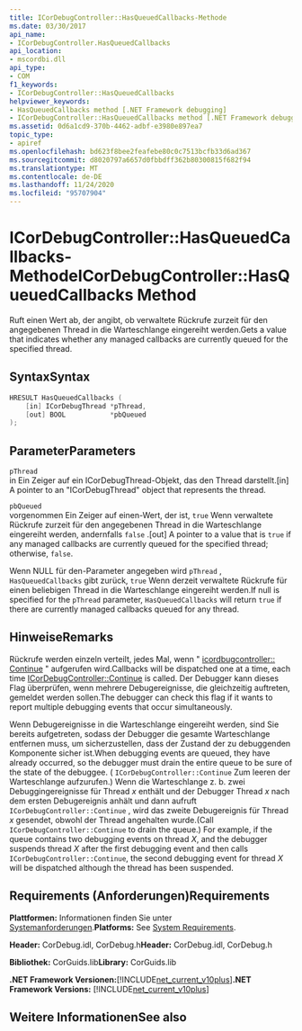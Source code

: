 ```yaml
---
title: ICorDebugController::HasQueuedCallbacks-Methode
ms.date: 03/30/2017
api_name:
- ICorDebugController.HasQueuedCallbacks
api_location:
- mscordbi.dll
api_type:
- COM
f1_keywords:
- ICorDebugController::HasQueuedCallbacks
helpviewer_keywords:
- HasQueuedCallbacks method [.NET Framework debugging]
- ICorDebugController::HasQueuedCallbacks method [.NET Framework debugging]
ms.assetid: 0d6a1cd9-370b-4462-adbf-e3980e897ea7
topic_type:
- apiref
ms.openlocfilehash: bd623f8bee2feafebe80c0c7513bcfb33d6ad367
ms.sourcegitcommit: d8020797a6657d0fbbdff362b80300815f682f94
ms.translationtype: MT
ms.contentlocale: de-DE
ms.lasthandoff: 11/24/2020
ms.locfileid: "95707904"
---
```

# <a name="icordebugcontrollerhasqueuedcallbacks-method"></a><span data-ttu-id="e376e-102">ICorDebugController::HasQueuedCallbacks-Methode</span><span class="sxs-lookup"><span data-stu-id="e376e-102">ICorDebugController::HasQueuedCallbacks Method</span></span>

<span data-ttu-id="e376e-103">Ruft einen Wert ab, der angibt, ob verwaltete Rückrufe zurzeit für den angegebenen Thread in die Warteschlange eingereiht werden.</span><span class="sxs-lookup"><span data-stu-id="e376e-103">Gets a value that indicates whether any managed callbacks are currently queued for the specified thread.</span></span>  
  
## <a name="syntax"></a><span data-ttu-id="e376e-104">Syntax</span><span class="sxs-lookup"><span data-stu-id="e376e-104">Syntax</span></span>  
  
```cpp  
HRESULT HasQueuedCallbacks (  
    [in] ICorDebugThread *pThread,  
    [out] BOOL           *pbQueued  
);  
```  
  
## <a name="parameters"></a><span data-ttu-id="e376e-105">Parameter</span><span class="sxs-lookup"><span data-stu-id="e376e-105">Parameters</span></span>  

 `pThread`  
 <span data-ttu-id="e376e-106">in Ein Zeiger auf ein ICorDebugThread-Objekt, das den Thread darstellt.</span><span class="sxs-lookup"><span data-stu-id="e376e-106">[in] A pointer to an "ICorDebugThread" object that represents the thread.</span></span>  
  
 `pbQueued`  
 <span data-ttu-id="e376e-107">vorgenommen Ein Zeiger auf einen-Wert, der ist, `true` Wenn verwaltete Rückrufe zurzeit für den angegebenen Thread in die Warteschlange eingereiht werden, andernfalls `false` .</span><span class="sxs-lookup"><span data-stu-id="e376e-107">[out] A pointer to a value that is `true` if any managed callbacks are currently queued for the specified thread; otherwise, `false`.</span></span>  
  
 <span data-ttu-id="e376e-108">Wenn NULL für den-Parameter angegeben wird `pThread` , `HasQueuedCallbacks` gibt zurück, `true` Wenn derzeit verwaltete Rückrufe für einen beliebigen Thread in die Warteschlange eingereiht werden.</span><span class="sxs-lookup"><span data-stu-id="e376e-108">If null is specified for the `pThread` parameter, `HasQueuedCallbacks` will return `true` if there are currently managed callbacks queued for any thread.</span></span>  
  
## <a name="remarks"></a><span data-ttu-id="e376e-109">Hinweise</span><span class="sxs-lookup"><span data-stu-id="e376e-109">Remarks</span></span>  

 <span data-ttu-id="e376e-110">Rückrufe werden einzeln verteilt, jedes Mal, wenn " [icordbugcontroller:: Continue](icordebugcontroller-continue-method.md) " aufgerufen wird.</span><span class="sxs-lookup"><span data-stu-id="e376e-110">Callbacks will be dispatched one at a time, each time [ICorDebugController::Continue](icordebugcontroller-continue-method.md) is called.</span></span> <span data-ttu-id="e376e-111">Der Debugger kann dieses Flag überprüfen, wenn mehrere Debugereignisse, die gleichzeitig auftreten, gemeldet werden sollen.</span><span class="sxs-lookup"><span data-stu-id="e376e-111">The debugger can check this flag if it wants to report multiple debugging events that occur simultaneously.</span></span>  
  
 <span data-ttu-id="e376e-112">Wenn Debugereignisse in die Warteschlange eingereiht werden, sind Sie bereits aufgetreten, sodass der Debugger die gesamte Warteschlange entfernen muss, um sicherzustellen, dass der Zustand der zu debuggenden Komponente sicher ist.</span><span class="sxs-lookup"><span data-stu-id="e376e-112">When debugging events are queued, they have already occurred, so the debugger must drain the entire queue to be sure of the state of the debuggee.</span></span> <span data-ttu-id="e376e-113">( `ICorDebugController::Continue` Zum leeren der Warteschlange aufzurufen.) Wenn die Warteschlange z. b. zwei Debuggingereignisse für Thread *x* enthält und der Debugger Thread *x* nach dem ersten Debugereignis anhält und dann aufruft `ICorDebugController::Continue` , wird das zweite Debugereignis für Thread *x* gesendet, obwohl der Thread angehalten wurde.</span><span class="sxs-lookup"><span data-stu-id="e376e-113">(Call `ICorDebugController::Continue` to drain the queue.) For example, if the queue contains two debugging events on thread *X*, and the debugger suspends thread *X* after the first debugging event and then calls `ICorDebugController::Continue`, the second debugging event for thread *X* will be dispatched although the thread has been suspended.</span></span>  
  
## <a name="requirements"></a><span data-ttu-id="e376e-114">Requirements (Anforderungen)</span><span class="sxs-lookup"><span data-stu-id="e376e-114">Requirements</span></span>  

 <span data-ttu-id="e376e-115">**Plattformen:** Informationen finden Sie unter [Systemanforderungen](../../get-started/system-requirements.md).</span><span class="sxs-lookup"><span data-stu-id="e376e-115">**Platforms:** See [System Requirements](../../get-started/system-requirements.md).</span></span>  
  
 <span data-ttu-id="e376e-116">**Header:** CorDebug.idl, CorDebug.h</span><span class="sxs-lookup"><span data-stu-id="e376e-116">**Header:** CorDebug.idl, CorDebug.h</span></span>  
  
 <span data-ttu-id="e376e-117">**Bibliothek:** CorGuids.lib</span><span class="sxs-lookup"><span data-stu-id="e376e-117">**Library:** CorGuids.lib</span></span>  
  
 <span data-ttu-id="e376e-118">**.NET Framework Versionen:**[!INCLUDE[net_current_v10plus](../../../../includes/net-current-v10plus-md.md)]</span><span class="sxs-lookup"><span data-stu-id="e376e-118">**.NET Framework Versions:** [!INCLUDE[net_current_v10plus](../../../../includes/net-current-v10plus-md.md)]</span></span>  
  
## <a name="see-also"></a><span data-ttu-id="e376e-119">Weitere Informationen</span><span class="sxs-lookup"><span data-stu-id="e376e-119">See also</span></span>
